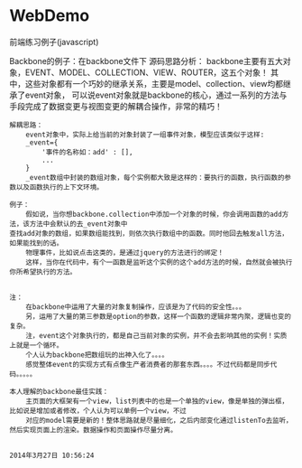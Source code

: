 WebDemo
=======

前端练习例子(javascript)

Backbone的例子：在backbone文件下
源码思路分析：
    backbone主要有五大对象，EVENT、MODEL、COLLECTION、VIEW、ROUTER，这五个对象！
    其中，这些对象都有一个巧妙的继承关系，主要是model、collection、view均都继承了event对象，
    可以说event对象就是backbone的核心，通过一系列的方法与手段完成了数据变更与视图变更的解耦合操作，非常的精巧！

    解耦思路：
        event对象中，实际上给当前的对象封装了一组事件对象，模型应该类似于这样:
        _event={
            '事件的名称如：add' : [],
            ...
        }
        _event数组中封装的数组对象，每个实例都大致是这样的：要执行的函数，执行函数的参数以及函数执行的上下文环境。

    例子：
        假如说，当你想backbone.collection中添加一个对象的时候，你会调用函数的add方法，该方法中会默认的去_event对象中
    查找add对象的数组，如果数组能找到，则依次执行数组中的函数。同时他回去触发all方法，如果能找到的话。
        物理事件，比如说点击这类的，是通过jquery的方法进行的绑定！
        这样，当你在代码中，有个一函数是监听这个实例的这个add方法的时候，自然就会被执行你所希望执行的方法。


    注：
        在backbone中运用了大量的对象复制操作，应该是为了代码的安全性。。。
        另，运用了大量的第三参数是option的参数，这样一个函数的逻辑非常内聚，逻辑也变的复杂。
        注，event这个对象执行的，都是自己当前对象的实例，并不会去影响其他的实例！实质上就是一个循环。
        个人认为backbone把数组玩的出神入化了。。。。
        感觉整体event的实现方式有点像生产者消费者的那套东西。。。。不过代码都是同步代码。。。。。

    本人理解的backbone最佳实践：
        主页面的大框架有一个view，list列表中的也是一个单独的view，像是单独的弹出框，比如说是增加或者修改，个人认为可以单例一个view，不过
        对应的model需要是新的！整体思路就是尽量细化，之后内部变化通过listenTo去监听，然后实现页面上的渲染。数据操作和页面操作尽量分离。

                                                                                                2014年3月27日 10:56:24


